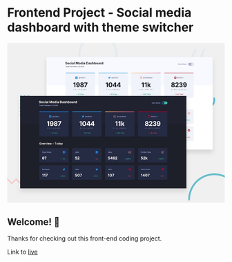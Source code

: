 # Frontend Project - Social media dashboard with theme switcher

![Design preview for the Social media dashboard with theme switcher coding challenge](./design/desktop-preview.jpg)

## Welcome! 👋

Thanks for checking out this front-end coding project.

Link to [live](https://social-media-dashboard-with-switcher-536yrsltm.now.sh/) 
